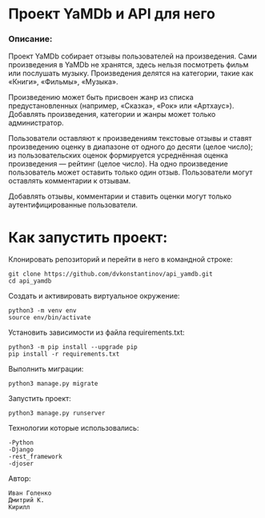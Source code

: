 # Проект YaMDb и API для него

### Описание:
Проект YaMDb собирает отзывы пользователей на произведения. Сами произведения в YaMDb не хранятся, здесь нельзя посмотреть фильм или послушать музыку.
Произведения делятся на категории, такие как «Книги», «Фильмы», «Музыка».

Произведению может быть присвоен жанр из списка предустановленных (например, «Сказка», «Рок» или «Артхаус»). \
Добавлять произведения, категории и жанры может только администратор.

Пользователи оставляют к произведениям текстовые отзывы и ставят произведению оценку в диапазоне от одного до десяти (целое число); из пользовательских оценок формируется усреднённая оценка произведения — рейтинг (целое число). На одно произведение пользователь может оставить только один отзыв.
Пользователи могут оставлять комментарии к отзывам.

Добавлять отзывы, комментарии и ставить оценки могут только аутентифицированные пользователи.

# Как запустить проект:
Клонировать репозиторий и перейти в него в командной строке:
```
git clone https://github.com/dvkonstantinov/api_yamdb.git
cd api_yamdb
```

Cоздать и активировать виртуальное окружение:
```
python3 -m venv env
source env/bin/activate
```

Установить зависимости из файла requirements.txt:
```
python3 -m pip install --upgrade pip
pip install -r requirements.txt
```

Выполнить миграции:
```
python3 manage.py migrate
```

Запустить проект:
```
python3 manage.py runserver
```

Технологии которые использовались:
```
-Python
-Django
-rest_framework
-djoser
```

Автор:
```
Иван Голенко
Дмитрий К.
Кирилл
```

